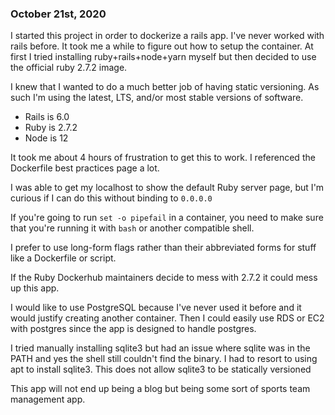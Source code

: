 ### October 21st, 2020
I started this project in order to dockerize a rails app. I've never worked with rails before. It took me a while to figure out how to setup the container. At first I tried installing ruby+rails+node+yarn myself but then decided to use the official ruby 2.7.2 image.

I knew that I wanted to do a much better job of having static versioning. As such I'm using the latest, LTS, and/or most stable versions of software.
- Rails is 6.0
- Ruby is 2.7.2
- Node is 12

It took me about 4 hours of frustration to get this to work. I referenced the Dockerfile best practices page a lot.

I was able to get my localhost to show the default Ruby server page, but I'm curious if I can do this without binding to `0.0.0.0`

If you're going to run `set -o pipefail` in a container, you need to make sure that you're running it with `bash` or another compatible shell.

I prefer to use long-form flags rather than their abbreviated forms for stuff like a Dockerfile or script.

If the Ruby Dockerhub maintainers decide to mess with 2.7.2 it could mess up this app.

I would like to use PostgreSQL because I've never used it before and it would justify creating another container. Then I could easily use RDS or EC2 with postgres since the app is designed to handle postgres.

I tried manually installing sqlite3 but had an issue where sqlite was in the PATH and yes the shell still couldn't find the binary. I had to resort to using apt to install sqlite3. This does not allow sqlite3 to be statically versioned

This app will not end up being a blog but being some sort of sports team management app.
